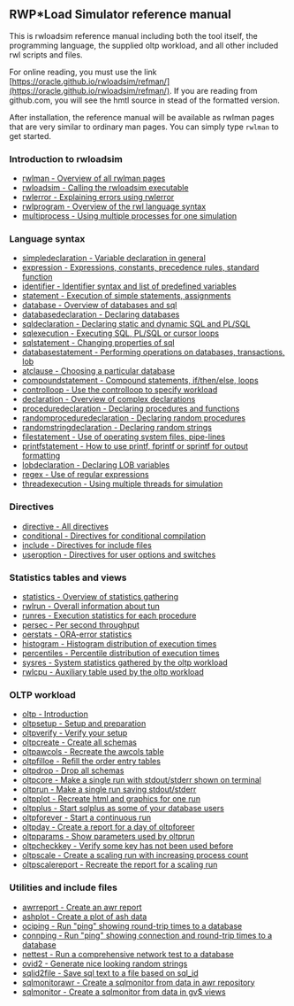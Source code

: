 ## RWP\*Load Simulator reference manual

This is rwloadsim reference manual including both the tool itself,
the programming language, the supplied oltp workload, and 
all other included rwl scripts and files.

For online reading, you must use the link
[https://oracle.github.io/rwloadsim/refman/](https://oracle.github.io/rwloadsim/refman/).
If you are reading from github.com, you will see the hmtl source in stead of
the formatted version.

After installation, the reference manual will be available as
rwlman pages that are very similar to ordinary man pages.
You can simply type ```rwlman``` to get started.

### Introduction to rwloadsim

* [rwlman - Overview of all rwlman pages](rwlman.html)
* [rwloadsim - Calling the rwloadsim executable](rwloadsim.html)
* [rwlerror - Explaining errors using rwlerror](rwlerror.html)
* [rwlprogram - Overview of the rwl language syntax](rwlprogram.html)
* [multiprocess - Using multiple processes for one simulation](multiprocess.html)

### Language syntax

* [simpledeclaration - Variable declaration in general](simpledeclaration.html)
* [expression - Expressions, constants, precedence rules, standard function](expression.html)
* [identifier - Identifier syntax and list of predefined variables](identifier.html)
* [statement - Execution of simple statements, assignments](statement.html)
* [database - Overview of databases and sql](database.html)
* [databasedeclaration - Declaring databases](databasedeclaration.html)
* [sqldeclaration - Declaring static and dynamic SQL and PL/SQL](sqldeclaration.html)
* [sqlexecution - Executing SQL, PL/SQL or cursor loops](sqlexecution.html)
* [sqlstatement - Changing properties of sql](sqlstatement.html)
* [databasestatement - Performing operations on databases, transactions, lob](databasestatement.html)
* [atclause - Choosing a particular database](atclause.html)
* [compoundstatement - Compound statements, if/then/else, loops](compoundstatement.html)
* [controlloop - Use the controlloop to specify workload](controlloop.html)
* [declaration - Overview of complex declarations](declaration.html)
* [proceduredeclaration - Declaring procedures and functions](proceduredeclaration.html)
* [randomproceduredeclaration - Declaring random procedures](randomproceduredeclaration.html)
* [randomstringdeclaration - Declaring random strings](randomstringdeclaration.html)
* [filestatement - Use of operating system files, pipe-lines](filestatement.html)
* [printfstatement - How to use printf, fprintf or sprintf for output formatting](printfstatement.html)
* [lobdeclaration - Declaring LOB variables](lobdeclaration.html)
* [regex - Use of regular expressions](regex.html)
* [threadexecution - Using multiple threads for simulation](threadexecution.html)

### Directives

* [directive - All directives](directive.html)
* [conditional - Directives for conditional compilation](conditional.html)
* [include - Directives for include files](include.html)
* [useroption - Directives for user options and switches](useroption.html)

### Statistics tables and views

* [statistics - Overview of statistics gathering](statistics.html)
* [rwlrun - Overall information about tun](rwlrun.html)
* [runres - Execution statistics for each procedure](runres.html)
* [persec - Per second throughput](persec.html)
* [oerstats - ORA-error statistics](oerstats.html)
* [histogram - Histogram distribution of execution times](histogram.html)
* [percentiles - Percentile distribution of execution times](percentiles.html)
* [sysres - System statistics gathered by the oltp workload](sysres.html)
* [rwlcpu - Auxiliary table used by the oltp workload](rwlcpu.html)

### OLTP workload

* [oltp - Introduction](oltp.html)
* [oltpsetup - Setup and preparation](oltpsetup.html)
* [oltpverify - Verify your setup](oltpverify.html)
* [oltpcreate - Create all schemas](oltpcreate.html)
* [oltpawcols - Recreate the awcols table](oltpawcols.html)
* [oltpfilloe - Refill the order entry tables](oltpfilloe.html)
* [oltpdrop - Drop all schemas](oltpdrop.html)
* [oltpcore - Make a single run with stdout/stderr shown on terminal](oltpcore.html)
* [oltprun - Make a single run saving stdout/stderr](oltprun.html)
* [oltpplot - Recreate html and graphics for one run](oltpplot.html)
* [oltpplus - Start sqlplus as some of your database users](oltpplus.html)
* [oltpforever - Start a continuous run](oltpforever.html)
* [oltpday - Create a report for a day of oltpforeer](oltpday.html)
* [oltpparams - Show parameters used by oltprun](oltpparams.html)
* [oltpcheckkey - Verify some key has not been used before](oltpcheckkey.html)
* [oltpscale - Create a scaling run with increasing process count](oltpscale.html)
* [oltpscalereport - Recreate the report for a scaling run](oltpscalereport.html)

### Utilities and include files

* [awrreport - Create an awr report](awrreport.html)
* [ashplot - Create a plot of ash data](ashplot.html)
* [ociping - Run "ping" showing round-trip times to a database](ociping.html)
* [connping - Run "ping" showing connection and round-trip times to a database](connping.html)
* [nettest - Run a comprehensive network test to a database](nettest.html)
* [ovid2 - Generate nice looking random strings](ovid2.html)
* [sqlid2file - Save sql text to a file based on sql_id](sqlid2file.html)
* [sqlmonitorawr - Create a sqlmonitor from data in awr repository](sqlmonitorawr.html)
* [sqlmonitor - Create a sqlmonitor from data in gv$ views](sqlmonitor.html)
